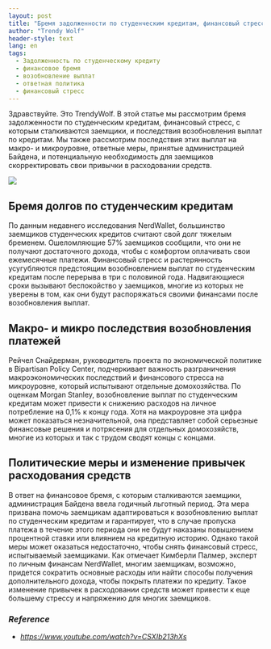 ```yaml
---
layout: post
title: "Бремя задолженности по студенческим кредитам, финансовый стресс и ответные меры политики"
author: "Trendy Wolf"
header-style: text
lang: en
tags:
  - Задолженность по студенческому кредиту
  - финансовое бремя
  - возобновление выплат
  - ответная политика
  - финансовый стресс
---
```


Здравствуйте. Это TrendyWolf. В этой статье мы рассмотрим бремя задолженности по студенческим кредитам, финансовый стресс, с которым сталкиваются заемщики, и последствия возобновления выплат по кредитам. Мы также рассмотрим последствия этих выплат на макро- и микроуровне, ответные меры, принятые администрацией Байдена, и потенциальную необходимость для заемщиков скорректировать свои привычки в расходовании средств.

<img
    src="https://i.ytimg.com/vi/CSXIb213hXs/hqdefault.jpg"
/>


## Бремя долгов по студенческим кредитам
По данным недавнего исследования NerdWallet, большинство заемщиков студенческих кредитов считают свой долг тяжелым бременем. Ошеломляющие 57% заемщиков сообщили, что они не получают достаточного дохода, чтобы с комфортом оплачивать свои ежемесячные платежи. Финансовый стресс и растерянность усугубляются предстоящим возобновлением выплат по студенческим кредитам после перерыва в три с половиной года. Надвигающиеся сроки вызывают беспокойство у заемщиков, многие из которых не уверены в том, как они будут распоряжаться своими финансами после возобновления выплат.

## Макро- и микро последствия возобновления платежей
Рейчел Снайдерман, руководитель проекта по экономической политике в Bipartisan Policy Center, подчеркивает важность разграничения макроэкономических последствий и финансового стресса на микроуровне, который испытывают отдельные домохозяйства. По оценкам Morgan Stanley, возобновление выплат по студенческим кредитам может привести к снижению расходов на личное потребление на 0,1% к концу года. Хотя на макроуровне эта цифра может показаться незначительной, она представляет собой серьезные финансовые решения и потрясения для отдельных домохозяйств, многие из которых и так с трудом сводят концы с концами.

## Политические меры и изменение привычек расходования средств
В ответ на финансовое бремя, с которым сталкиваются заемщики, администрация Байдена ввела годичный льготный период. Эта мера призвана помочь заемщикам адаптироваться к возобновлению выплат по студенческим кредитам и гарантирует, что в случае пропуска платежа в течение этого периода они не будут наказаны повышением процентной ставки или влиянием на кредитную историю. Однако такой меры может оказаться недостаточно, чтобы снять финансовый стресс, испытываемый заемщиками. Как отмечает Кимберли Палмер, эксперт по личным финансам NerdWallet, многим заемщикам, возможно, придется сократить основные расходы или найти способы получения дополнительного дохода, чтобы покрыть платежи по кредиту. Такое изменение привычек в расходовании средств может привести к еще большему стрессу и напряжению для многих заемщиков.


### _Reference_
- _https://www.youtube.com/watch?v=CSXIb213hXs_

